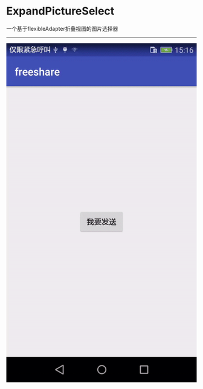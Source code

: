 # ExpandPictureSelect
一个基于flexibleAdapter折叠视图的图片选择器

****
![](https://github.com/delingli/ExpandPictureSelect/blob/master/GIF/ezgif.com-video-to-gif.gif)